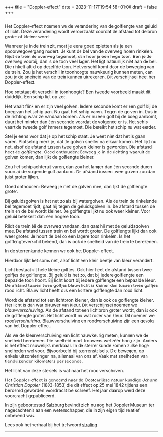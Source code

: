 +++
title = "Doppler-effect"
date = 2023-11-17T19:54:58+01:00
draft = false
+++

---
Het Doppler-effect noemen we de verandering van de golflengte van geluid
of licht. Deze verandering wordt veroorzaakt doordat de afstand tot de
bron groter of kleiner wordt.

Wanneer je in de trein zit, moet je eens goed opletten als je een
spoorwegovergang nadert. Je kunt de bel van de overweg horen rinkelen.
Rijdt de trein de overweg tegemoet, dan hoor je een hoge toon. Ben je de
overweg voorbij, dan is de toon veel lager. Het ligt natuurlijk niet aan
de bel. Die rinkelt altijd op dezelfde toon. Het verschil komt door de
beweging van de trein. Zou je het verschil in toonhoogte nauwkeurig
kunnen meten, dan zou je de snelheid van de trein kunnen uitrekenen. Dit
verschijnsel heet het Doppler-effect.

Hoe ontstaat dit verschil in toonhoogte? Een tweede voorbeeld maakt dit
duidelijk. Een schip ligt op zee.

Het waait flink en er zijn veel golven. Iedere seconde komt er een golf
bij de boeg van het schip aan. Nu gaat het schip varen. Tegen de golven
in. Dus in de richting waar ze vandaan komen. Als er nu een golf bij de
boeg aankomt, duurt het minder dan één seconde voordat de volgende er
is. Het schip vaart de tweede golf immers tegemoet. Die bereikt het
schip nu wat eerder.

Stel je eens voor dat je op het schip staat. Je weet niet dat het is
gaan varen. Plotseling merk je, dat de golven sneller na elkaar komen.
Het lijkt nu net, alsof de afstand tussen twee golven kleiner is
geworden. Die afstand heet de *golflengte.* Goed onthouden: Beweeg je in
de richting waaruit de golven komen, dan lijkt de golflengte kleiner.

Zou het schip achteruit varen, dan zou het langer dan één seconde duren
voordat de volgende golf aankomt. De afstand tussen twee golven zou dan
juist groter lijken.

Goed onthouden: Beweeg je met de golven mee, dan lijkt de golflengte
groter.

Bij geluidsgolven is het net zo als bij watergolven. Als de trein de
rinkelende bel tegemoet rijdt, gaat hij tegen de geluidsgolven in. De
afstand tussen de trein en de bel wordt kleiner. De golflengte lijkt nu
ook weer kleiner. Voor geluid betekent dat: een hogere toon.

Rijdt de trein bij de overweg vandaan, dan gaat hij met de geluidsgolven
mee. De afstand tussen trein en bel wordt groter. De golflengte lijkt
dan ook weer groter. Je hoort de bel op een lagere toon rinkelen. Is het
golflengteverschil bekend, dan is ook de snelheid van de trein te
berekenen.

In de sterrenkunde kennen we ook het Doppler-effect.

Hierdoor lijkt het soms net, alsof licht een klein beetje van kleur
verandert.

Licht bestaat uit hele kleine golfjes. Ook hier heet de afstand tussen
twee golfjes de golflengte. Bij geluid is het zo, dat bij iedere
golflengte een bepaalde toon hoort. Bij licht hoort bij iedere
golflengte een bepaalde kleur. De afstand tussen twee golfjes blauw
licht is kleiner dan tussen twee golfjes rood licht. Blauw licht heeft
dus een kortere golflengte dan rood licht.

Wordt de afstand tot een lichtbron kleiner, dan is ook de golflengte
kleiner. Het licht is dan wat blauwer van kleur. Dit verschijnsel noemen
we *blauwverschuiving*. Als de afstand tot een lichtbron groter wordt,
dan is ook de golflengte groter. Het licht wordt nu wat roder van kleur.
Dit noemen we *roodverschuiving*. Blauwverschuiving en roodverschuiving
zijn een gevolg van het Doppler effect.

Als we de kleurverschuiving van licht nauwkeurig meten, kunnen we de
snelheid berekenen. Die snelheid moet trouwens wel zéér hoog zijn.
Anders is het effect nauwelijks merkbaar. In de sterrenkunde komen zulke
hoge snelheden wel voor. Bijvoorbeeld bij sterrenstelsels. Die bewegen,
op enkele uitzonderingen na, allemaal van ons af. Vaak met snelheden van
tienduizenden kilometers per seconde.

Het licht van deze stelsels is wat naar het rood verschoven.

Het Doppler-effect is genoemd naar de Oostenrijkse natuur kundige
*Johann Christian Doppler* (1803-1853) die dit effect op 25 mei 1842
tijdens een beroemd geworden voordracht be schreef. Het jaar daarop werd
deze voordracht gepubliceerd.

In zijn geboortestad Salzburg bevindt zich nu nog het Doppler Museum ter
nagedachtenis aan een wetenschapper, die in zijn eigen tijd relatief
onbekend was.

Lees ook het verhaal bij het trefwoord [straling](/encyclopedie/straling)

---
